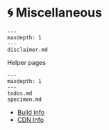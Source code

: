 # 🌀 Miscellaneous

```{toctree}
---
maxdepth: 1
---
disclaimer.md
```

Helper pages

```{toctree}
---
maxdepth: 1
---
todos.md
specimen.md
```

- [Build Info](https://ayazar.dev/build.info.txt)
- [CDN Info](https://ayazar.dev/cdn-cgi/trace)
